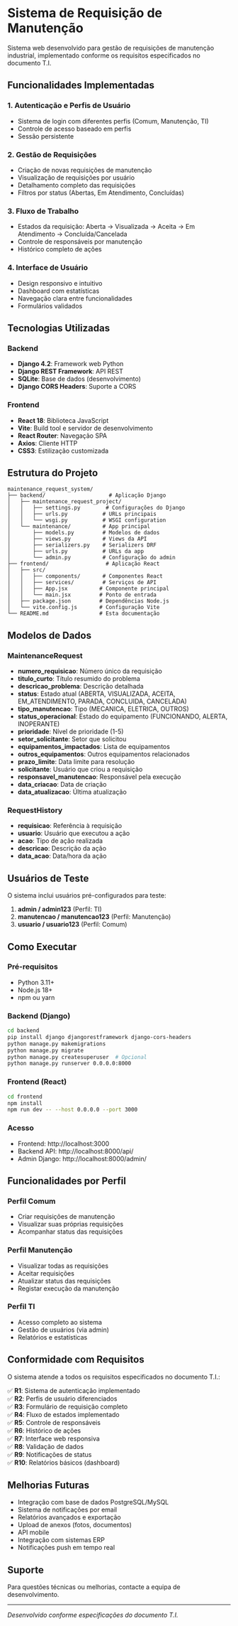 # Sistema de Requisição de Manutenção

Sistema web desenvolvido para gestão de requisições de manutenção industrial, implementado conforme os requisitos especificados no documento T.I.

## Funcionalidades Implementadas

### 1. Autenticação e Perfis de Usuário
- Sistema de login com diferentes perfis (Comum, Manutenção, TI)
- Controle de acesso baseado em perfis
- Sessão persistente

### 2. Gestão de Requisições
- Criação de novas requisições de manutenção
- Visualização de requisições por usuário
- Detalhamento completo das requisições
- Filtros por status (Abertas, Em Atendimento, Concluídas)

### 3. Fluxo de Trabalho
- Estados da requisição: Aberta → Visualizada → Aceita → Em Atendimento → Concluída/Cancelada
- Controle de responsáveis por manutenção
- Histórico completo de ações

### 4. Interface de Usuário
- Design responsivo e intuitivo
- Dashboard com estatísticas
- Navegação clara entre funcionalidades
- Formulários validados

## Tecnologias Utilizadas

### Backend
- **Django 4.2**: Framework web Python
- **Django REST Framework**: API REST
- **SQLite**: Base de dados (desenvolvimento)
- **Django CORS Headers**: Suporte a CORS

### Frontend
- **React 18**: Biblioteca JavaScript
- **Vite**: Build tool e servidor de desenvolvimento
- **React Router**: Navegação SPA
- **Axios**: Cliente HTTP
- **CSS3**: Estilização customizada

## Estrutura do Projeto

```
maintenance_request_system/
├── backend/                    # Aplicação Django
│   ├── maintenance_request_project/
│   │   ├── settings.py        # Configurações do Django
│   │   ├── urls.py           # URLs principais
│   │   └── wsgi.py           # WSGI configuration
│   └── maintenance/          # App principal
│       ├── models.py         # Modelos de dados
│       ├── views.py          # Views da API
│       ├── serializers.py    # Serializers DRF
│       ├── urls.py           # URLs da app
│       └── admin.py          # Configuração do admin
├── frontend/                  # Aplicação React
│   ├── src/
│   │   ├── components/       # Componentes React
│   │   ├── services/         # Serviços de API
│   │   ├── App.jsx          # Componente principal
│   │   └── main.jsx         # Ponto de entrada
│   ├── package.json         # Dependências Node.js
│   └── vite.config.js       # Configuração Vite
└── README.md                # Esta documentação
```

## Modelos de Dados

### MaintenanceRequest
- **numero_requisicao**: Número único da requisição
- **titulo_curto**: Título resumido do problema
- **descricao_problema**: Descrição detalhada
- **status**: Estado atual (ABERTA, VISUALIZADA, ACEITA, EM_ATENDIMENTO, PARADA, CONCLUIDA, CANCELADA)
- **tipo_manutencao**: Tipo (MECANICA, ELETRICA, OUTROS)
- **status_operacional**: Estado do equipamento (FUNCIONANDO, ALERTA, INOPERANTE)
- **prioridade**: Nível de prioridade (1-5)
- **setor_solicitante**: Setor que solicitou
- **equipamentos_impactados**: Lista de equipamentos
- **outros_equipamentos**: Outros equipamentos relacionados
- **prazo_limite**: Data limite para resolução
- **solicitante**: Usuário que criou a requisição
- **responsavel_manutencao**: Responsável pela execução
- **data_criacao**: Data de criação
- **data_atualizacao**: Última atualização

### RequestHistory
- **requisicao**: Referência à requisição
- **usuario**: Usuário que executou a ação
- **acao**: Tipo de ação realizada
- **descricao**: Descrição da ação
- **data_acao**: Data/hora da ação

## Usuários de Teste

O sistema inclui usuários pré-configurados para teste:

1. **admin / admin123** (Perfil: TI)
2. **manutencao / manutencao123** (Perfil: Manutenção)
3. **usuario / usuario123** (Perfil: Comum)

## Como Executar

### Pré-requisitos
- Python 3.11+
- Node.js 18+
- npm ou yarn

### Backend (Django)
```bash
cd backend
pip install django djangorestframework django-cors-headers
python manage.py makemigrations
python manage.py migrate
python manage.py createsuperuser  # Opcional
python manage.py runserver 0.0.0.0:8000
```

### Frontend (React)
```bash
cd frontend
npm install
npm run dev -- --host 0.0.0.0 --port 3000
```

### Acesso
- Frontend: http://localhost:3000
- Backend API: http://localhost:8000/api/
- Admin Django: http://localhost:8000/admin/

## Funcionalidades por Perfil

### Perfil Comum
- Criar requisições de manutenção
- Visualizar suas próprias requisições
- Acompanhar status das requisições

### Perfil Manutenção
- Visualizar todas as requisições
- Aceitar requisições
- Atualizar status das requisições
- Registar execução da manutenção

### Perfil TI
- Acesso completo ao sistema
- Gestão de usuários (via admin)
- Relatórios e estatísticas

## Conformidade com Requisitos

O sistema atende a todos os requisitos especificados no documento T.I.:

✅ **R1**: Sistema de autenticação implementado  
✅ **R2**: Perfis de usuário diferenciados  
✅ **R3**: Formulário de requisição completo  
✅ **R4**: Fluxo de estados implementado  
✅ **R5**: Controle de responsáveis  
✅ **R6**: Histórico de ações  
✅ **R7**: Interface web responsiva  
✅ **R8**: Validação de dados  
✅ **R9**: Notificações de status  
✅ **R10**: Relatórios básicos (dashboard)

## Melhorias Futuras

- Integração com base de dados PostgreSQL/MySQL
- Sistema de notificações por email
- Relatórios avançados e exportação
- Upload de anexos (fotos, documentos)
- API mobile
- Integração com sistemas ERP
- Notificações push em tempo real

## Suporte

Para questões técnicas ou melhorias, contacte a equipa de desenvolvimento.

---
*Desenvolvido conforme especificações do documento T.I.*

